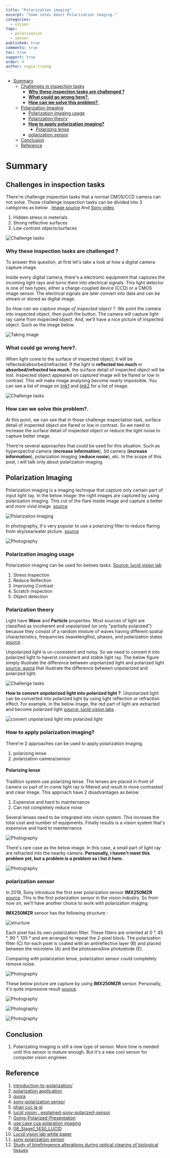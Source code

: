 ```yaml
---
title: "Polarization imaging"
excerpt: "Some notes about Polarization imaging."
categories: 
  - vision
tags: 
  - polarization
  - sensor
published: true
comments: true
toc: true
support: true
order: 9
author: vugia.truong
---
```


- [Summary](#summary)
  - [Challenges in inspection tasks](#challenges-in-inspection-tasks)
    - [**Why these inspection tasks are challenged ?**](#why-these-inspection-tasks-are-challenged)
    - [**What could go wrong here?**.](#what-could-go-wrong-here)
    - [**How can we solve this problem?**.](#how-can-we-solve-this-problem)
  - [Polarization Imaging](#polarization-imaging)
    - [Polarization imaging usage](#polarization-imaging-usage)
    - [Polarization theory](#polarization-theory)
    - [**How to apply polarization imaging?**](#how-to-apply-polarization-imaging)
      - [Polarizing lense](#polarizing-lense)
    - [polarization sensor](#polarization-sensor)
  - [Conclusion](#conclusion)
  - [Reference](#reference)

# Summary

## Challenges in inspection tasks

There're challenge inspection tasks that a normal CMOS/CCD camera can not solve. Those challenge inspection tasks can be divided into 3 categories as below . [Image source](https://d1d1c1tnh6i0t6.cloudfront.net/wp-content/uploads/2018/11/Going-Polarized-Presentation.pdf) And [Sony video](https://youtu.be/C5hhKcMYRGI?t=27)

1. Hidden stress in meterials
2. Strong reflective surfaces
3. Low contrast objects/surfaces

![Challenge tasks](/assets/images/2019/polarization_tasks_1.png)

### **Why these inspection tasks are challenged ?**

To answer this question, at first let's take a look at how a digital camera capture image. 

Inside every digital camera, there's a electronic equipment that captures the incoming light rays and turns them into electrical signals. This light detector is one of two types, either a charge-coupled device (CCD) or a CMOS image sensor. The electrical signals are later convert into data and can be stream or stored as digital image.

So *How can we capture image of inspected object ?*. We point the camera into inspected object, then push the button. The camera will capture light ray came from inspected object. And, we'll have a nice picture of inspected object. Such as the image below.

![Taking image](/assets/images/2019/image_focus.jpg)

### **What could go wrong here?**.

 When light come to the surface of inspected object, it will be reflected/absorbed/refracted. If the light is **reflected too much** or **absorbed/refracted too much**, the surface detail of inspected object will be lost. Inspected object appeared on captured image will be flared or low in contrast. This will make image analysing become nearly impossible. You can see a list of image on [link1](http://image-sensors-world.blogspot.com/2019/04/lucid-vision-on-polarization-camera-use.html) and [link2](https://www.sony-semicon.co.jp/products_en/IS/sensor5/index.html) for a list of image. 

![Challenge tasks](/assets/images/2019/polarization_tasks_1.png)

### **How can we solve this problem?**.

At this point, we can see that in those challenge inspectation task, surface detail of inspected object are flared or low in contrast. So we need to increase the surface detail of inspected object or reduce the light noise to capture better image.

There're several approaches that could be used for this situation. Such as hyperspectral camera (**increase information**), 3d camera (**increase information**), polarization imaging (**reduce nosie**), etc. In the scope of this post, i will talk only about polarization imaging.

## Polarization Imaging

Polarization imaging is a imaging technque that capture only certain part of input light ray. In the below image: the right images are captured by using polarization imaging. This cut of the flare inside image and capture a better and more vivid image. [source](https://www.oulu.fi/sites/default/files/206/Borovkova_Birefringence.pdf)

![Polarization Imaging](/assets/images/2019/polarization_ex1.png)

In photography, it's very popular to use a polarizing filter to reduce flaring from sky/sea/water picture. [source](https://www.motherjones.com/kevin-drum/2018/03/582175/)

![Photography](/assets/images/2019/blog_polarizing_lake_glare.jpg)

### Polarization imaging usage

Polarization imaging can be used for belows tasks. [Source: lucid vision lab](https://thinklucid.com/tech-briefs/polarization-explained-sony-polarized-sensor/)

1. Stress Inspection
2. Reduce Reflection
3. Improving Contrast
4. Scratch inspection
5. Object detection

### Polarization theory

Light have **Wave** and **Particle** properties. Most sources of light are classified as incoherent and unpolarized (or only "partially polarized") because they consist of a random mixture of waves having different spatial characteristics, frequencies (wavelengths), phases, and polarization states [source](https://en.wikipedia.org/wiki/Polarization_(waves)#Wave_propagation_and_polarization) . 

Unpolarized light is un-consistent and noisy. So we need to convert it into polarized light to haverst consistent and stable light ray. The below figure simply illustrate the difference between unpolarized light and polarized light [source: quora](https://www.quora.com/What-is-polarization-of-light) that illustrate the difference between unpolarized and polarized light.

![Challenge tasks](/assets/images/2019/polarization_light.png)

**How to convert unpolarized light into polarized light ?**. Unpolarized light can be converted into polarized light by using light reflection or refraction effect. For example, in the below image, the red part of light are extracted and become polarized light [source: lucid vision labs](https://thinklucid.com/tech-briefs/polarization-explained-sony-polarized-sensor/) . 

![convert unpolarized light into polarized light ](/assets/images/2019/reflection-refraction-polarization.gif)

### **How to apply polarization imaging?**

There're 2 approaches can be used to apply polarization imaging.

1. polarizing lense
2. polarization camera/sensor

#### Polarizing lense

Tradition system use polarizing lense. The lenses are placed in front of camera so part of in-come light ray is filtered and result in more contrasted and clear image. This approach have 2 disadvantages as below.

1. Expensive and hard to mainternance
2. Can not completely reduce noise

Several lenses need to be integrated into vision system. This increase the total cost and number of equipments. Finally results is a vision system that's expensive and hard to mainternance

![Photography](/assets/images/2019/polarization_system_1.png)

There's rare case as the below image. In this case, a small part of light ray are refracted into the nearby camera. **Personally, i haven't meet this problem yet, but a problem is a problem so i list it here.**

![Photography](/assets/images/2019/Polarization-Sensor-Crosstalk-1.gif)

### polarization sensor

In 2018, Sony introduce the first ever polarization sensor **IMX250MZR**  [source](https://www.ptgrey.com/sony-polarization). This is the first polarization sensor in the vision industry. So from now on, we'll have another choice to work with polarization imaging.

**IMX250MZR** sensor has the following structure :

![structure](/assets/images/2019/polarization_sensor_structure.png)

Each pixel has its own polarization filter. These filters are oriented at 0 °, 45 °, 90 °, 135 ° and are arranged to repeat the 2-pixel block.
The polarization filter (C) for each pixel is coated with an antireflective layer (B) and placed between the microlens (A) and the photosensitive photodiode (E).

Comparing with polarization lense, polarization sensor could completely remove noise.

![Photography](/assets/images/2019/polarization-sensor-no-crosstalk-2.gif)

These below picture are capture by using **IMX250MZR** sensor. Personally, it's quite impressive result [source](https://www.ptgrey.com/sony-polarization).

![Photography](/assets/images/2019/polarization_sensor_img1.png)

![Photography](/assets/images/2019/polarization_sensor_img2.png)

![Photography](/assets/images/2019/polarization_sensor_img3.png)

## Conclusion

1. Polarizating imaging is still a new type of sensor. More time is needed until this sensor is mature enough. But it's a new cool sensor for computer vision engineer.

## Reference

1. [introduction-to-polarization/](https://www.edmundoptics.com/resources/application-notes/optics/introduction-to-polarization/)
2. [polarization application](https://www.edmundoptics.com/resources/application-notes/illumination/successful-light-polarization-techniques/)
3. [quora](https://www.quora.com/What-is-polarization-of-light)
4. [sony-polarization sensor](https://www.ptgrey.com/sony-polarization)
5. [phan cuc la gi](https://vi.wikipedia.org/wiki/Ph%C3%A2n_c%E1%BB%B1c)
6. [lucid vision : explained-sony-polarized-sensor](https://thinklucid.com/tech-briefs/polarization-explained-sony-polarized-sensor/)
7. [Going-Polarized-Presentation](https://d1d1c1tnh6i0t6.cloudfront.net/wp-content/uploads/2018/11/Going-Polarized-Presentation.pdf)
8. [use case cua polaration imaging](http://image-sensors-world.blogspot.com/2019/04/lucid-vision-on-polarization-camera-use.html)
9. [08_Stage1_1430_LUCID](https://ibv.vdma.org/documents/256550/27019077/2018-11-08_Stage1_1430_LUCID.pdf/
)
10. [Lucid vision lab white paper]( https://dce9ugryut4ao.cloudfront.net/LUCID-Going-Polarized-White-Paper.pdf)
11. [sony polarization sensor](https://www.sony-semicon.co.jp/products_en/IS/sensor5/index.html)
12. [Study of birefringence alterations during
optical clearing of biological tissues](https://www.oulu.fi/sites/default/files/206/Borovkova_Birefringence.pdf)


